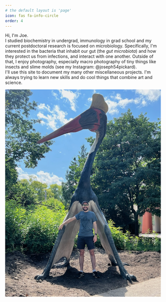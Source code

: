 ```yaml
---
# the default layout is 'page'
icon: fas fa-info-circle
order: 4
---
```



Hi, I'm Joe.  
I studied biochemistry in undergrad, immunology in grad school and my current postdoctoral research is focused on microbiology. Specifically, I'm interested in the bacteria that inhabit our gut (the *gut microbiota*) and how they protect us from infections, and interact with one another. Outside of that, I enjoy photography, especially macro photography of tiny things like insects and slime molds (see my Instagram: @joseph54pickard).  
I'll use this site to document my many other miscellaneous projects. I'm always trying to learn new skills and do cool things that combine art and science.


![Me in front of a large model of an extinct flying reptile at the Toledo zoo](/myfiles/IMG_8888.jpeg "Joe and flying reptile")